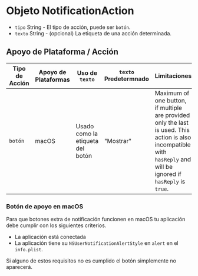 # Objeto NotificationAction

* `tipo` String - El tipo de acción, puede ser `botón`.
* `texto` String - (opcional) La etiqueta de una acción determinada.

## Apoyo de Plataforma / Acción

| Tipo de Acción | Apoyo de Plataformas | Uso de `texto`                   | `texto` Predetermnado | Limitaciones                                                                                                                                                         |
| -------------- | -------------------- | -------------------------------- | --------------------- | -------------------------------------------------------------------------------------------------------------------------------------------------------------------- |
| `botón`        | macOS                | Usado como la etiqueta del botón | "Mostrar"             | Maximum of one button, if multiple are provided only the last is used. This action is also incompatible with `hasReply` and will be ignored if `hasReply` is `true`. |

### Botón de apoyo en macOS

Para que botones extra de notificación funcionen en macOS tu aplicación debe cumplir con los siguientes criterios.

* La aplicación está conectada
* La aplicación tiene su `NSUserNotificationAlertStyle` en `alert` en el `info.plist`.

Si alguno de estos requisitos no es cumplido el botón simplemente no aparecerá.